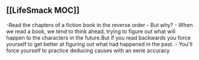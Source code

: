 ## [[LifeSmack MOC]]
-Read the chapters of a fiction book in the reverse order 
	- But why?
		- When we read a book, we tend to think ahead, trying to figure out what will happen to the characters in the future.But if you read backwards you force yourself to get better at figuring out what had happened in the past. 
		- You'll force yourself to practice deducing causes with an eerie accuracy